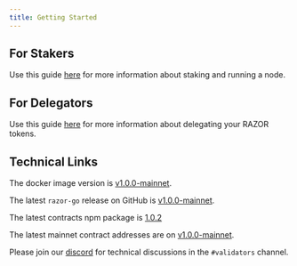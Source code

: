 ```yaml
---
title: Getting Started
---
```


## For Stakers

Use this guide [here](/docs/stake/mainnet) for more information about staking and running a node.

## For Delegators

Use this guide [here](/docs/delegation/delegate) for more information about delegating your RAZOR tokens.

## Technical Links

The docker image version is [v1.0.0-mainnet](https://hub.docker.com/layers/razor-go/razornetwork/razor-go/v1.0.0-mainnet/images/sha256-894c9a9823f0c64d9331f9355b8917fc20ce8ff287a97a89d82c240371b675d4?context=explore).

The latest `razor-go` release on GitHub is [v1.0.0-mainnet](https://github.com/razor-network/oracle-node/releases/tag/v1.0.0-mainnet).

The latest contracts npm package is [1.0.2](https://www.npmjs.com/package/@razor-network/contracts/v/1.0.2)

The latest mainnet contract addresses are on [v1.0.0-mainnet](https://github.com/razor-network/releases/blob/main/skale/alpha/addresses.json).

Please join our [discord](https://discord.gg/EC53qp2kJ6) for technical discussions in the `#validators` channel.
